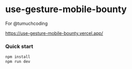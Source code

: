 # use-gesture-mobile-bounty

For @tumuchcoding

https://use-gesture-mobile-bounty.vercel.app/

### Quick start

```bash
npm install
npm run dev
```
